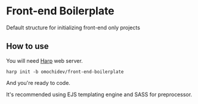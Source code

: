 # Front-end Boilerplate

Default structure for initializing front-end only projects

## How to use

You will need [Harp](http://harpjs.com) web server.

`harp init -b omochidev/front-end-boilerplate`

And you're ready to code.

It's recommended using EJS templating engine and SASS for preprocessor.